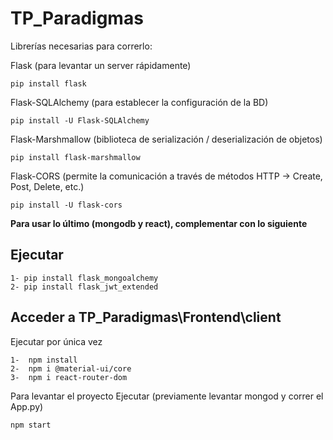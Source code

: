# TP_Paradigmas

Librerías necesarias para correrlo:

Flask (para levantar un server rápidamente)
```
pip install flask
```

Flask-SQLAlchemy (para establecer la configuración de la BD)
```
pip install -U Flask-SQLAlchemy
```

Flask-Marshmallow (biblioteca de serialización / deserialización de objetos)
```
pip install flask-marshmallow
```

Flask-CORS (permite la comunicación a través de métodos HTTP -> Create, Post, Delete, etc.)
```
pip install -U flask-cors
```

**Para usar lo último (mongodb y react), complementar con lo siguiente**

## Ejecutar
```
1- pip install flask_mongoalchemy
2- pip install flask_jwt_extended
```
## Acceder a TP_Paradigmas\Frontend\client

Ejecutar por única vez
``` 
1-	npm install
2-	npm i @material-ui/core
3-	npm i react-router-dom
```

Para levantar el proyecto Ejecutar (previamente levantar mongod y correr el App.py)
```
npm start
```
